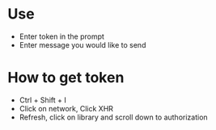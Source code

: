 # Use
* Enter token in the prompt <br />
* Enter message you would like to send

# How to get token
* Ctrl + Shift + I <br />
* Click on network, Click XHR <br />
* Refresh, click on library and scroll down to authorization
